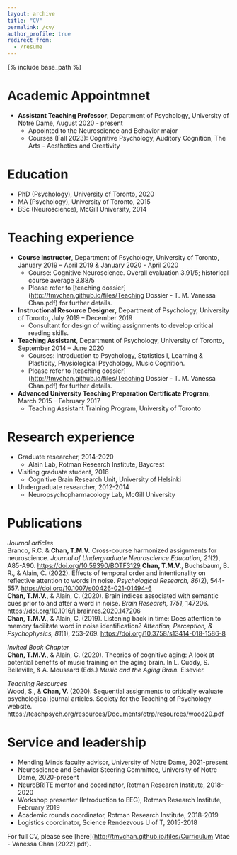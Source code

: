 ```yaml
---
layout: archive
title: "CV"
permalink: /cv/
author_profile: true
redirect_from:
  - /resume
---
```


{% include base_path %}

Academic Appointmnet
======
* **Assistant Teaching Professor**, Department of Psychology, University of Notre Dame, August 2020 - present
  * Appointed to the Neuroscience and Behavior major
  * Courses (Fall 2023): Cognitive Psychology, Auditory Cognition, The Arts - Aesthetics and Creativity

Education
======
* PhD (Psychology), University of Toronto, 2020
* MA (Psychology), University of Toronto, 2015
* BSc (Neuroscience), McGill University, 2014

Teaching experience
======
* **Course Instructor**, Department of Psychology, University of Toronto, January 2019 – April 2019 & January 2020 - April 2020
  * Course: Cognitive Neuroscience. Overall evaluation 3.91/5; historical course average 3.88/5
  * Please refer to [teaching dossier](http://tmvchan.github.io/files/Teaching Dossier - T. M. Vanessa Chan.pdf) for further details.
* **Instructional Resource Designer**, Department of Psychology, University of Toronto, July 2019 – December 2019
  * Consultant for design of writing assignments to develop critical reading skills.		
* **Teaching Assistant**, Department of Psychology, University of Toronto, September 2014 – June 2020
  * Courses: Introduction to Psychology, Statistics I, Learning & Plasticity, Physiological Psychology, Music Cognition. 
  * Please refer to [teaching dossier](http://tmvchan.github.io/files/Teaching Dossier - T. M. Vanessa Chan.pdf) for further details.
* **Advanced University Teaching Preparation Certificate Program**, March 2015 – February 2017
  * Teaching Assistant Training Program, University of Toronto

Research experience
======
* Graduate researcher, 2014-2020
  * Alain Lab, Rotman Research Institute, Baycrest
* Visiting graduate student, 2016
  * Cognitive Brain Research Unit, University of Helsinki
* Undergraduate researcher, 2012-2014
  * Neuropsychopharmacology Lab, McGill University

Publications
======
*Journal articles*  
Branco, R.C. & **Chan, T.M.V.** Cross-course harmonized assignments for neuroscience. _Journal of Undergraduate Neuroscience Education, 21_(2), A85-A90. https://doi.org/10.59390/BOTF3129
**Chan, T.M.V.**, Buchsbaum, B. R., & Alain, C. (2022). Effects of temporal order and intentionality on reflective attention to words in noise. *Psychological Research, 86*(2), 544-557. https://doi.org/10.1007/s00426-021-01494-6  
**Chan, T.M.V.**, & Alain, C. (2020). Brain indices associated with semantic cues prior to and after a word in noise. *Brain Research, 1751*, 147206. https://doi.org/10.1016/j.brainres.2020.147206  
**Chan, T.M.V.**, & Alain, C. (2019). Listening back in time: Does attention to memory facilitate word in noise identification? *Attention, Perception, & Psychophysics, 81*(1), 253-269.  https://doi.org/10.3758/s13414-018-1586-8  

*Invited Book Chapter*  
**Chan, T.M.V.**, & Alain, C. (2020). Theories of cognitive aging: A look at potential benefits of music training on the aging brain. In L. Cuddy, S. Belleville, & A. Moussard (Eds.) *Music and the Aging Brain.* Elsevier.

*Teaching Resources*  
Wood, S., & **Chan, V.** (2020). Sequential assignments to critically evaluate psychological journal articles. Society for the Teaching of Psychology website. https://teachpsych.org/resources/Documents/otrp/resources/wood20.pdf
  
Service and leadership
======
* Mending Minds faculty advisor, University of Notre Dame, 2021-present
* Neuroscience and Behavior Steering Committee, University of Notre Dame, 2020-present
* NeuroBRITE mentor and coordinator, Rotman Research Institute, 2018-2020
* Workshop presenter (Introduction to EEG), Rotman Research Institute, February 2019
* Academic rounds coordinator, Rotman Research Institute, 2018-2019
* Logistics coordinator, Science Rendezvous U of T, 2015-2018

For full CV, please see [here](http://tmvchan.github.io/files/Curriculum Vitae - Vanessa Chan [2022].pdf). 
